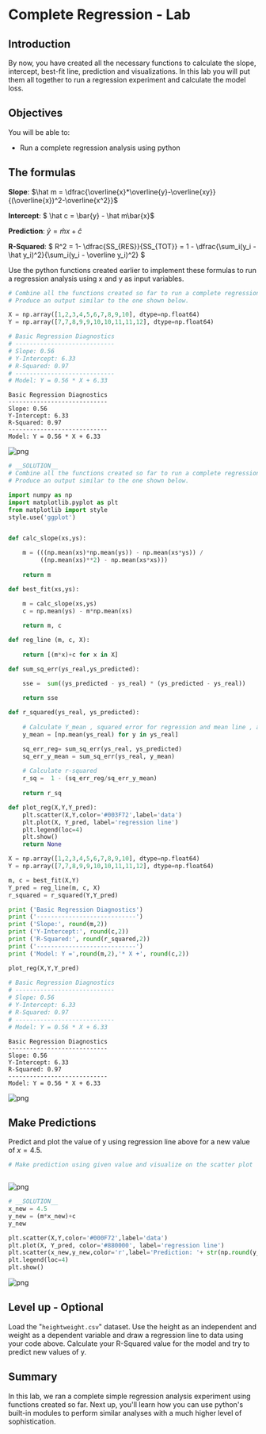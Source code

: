 
# Complete Regression - Lab

## Introduction
By now, you have created all the necessary functions to calculate the slope, intercept, best-fit line, prediction and visualizations. In this lab you will put them all together to run a regression experiment and calculate the model loss. 

## Objectives

You will be able to:

* Run a complete regression analysis using python

## The formulas

**Slope**: 
$\hat m = \dfrac{\overline{x}*\overline{y}-\overline{xy}}{(\overline{x})^2-\overline{x^2}}$


**Intercept**: $ \hat c = \bar{y} - \hat m\bar{x}$

**Prediction**: $\hat{y} = \hat mx + \hat c$

**R-Squared**: 
$ R^2 = 1- \dfrac{SS_{RES}}{SS_{TOT}} = 1 - \dfrac{\sum_i(y_i - \hat y_i)^2}{\sum_i(y_i - \overline y_i)^2} $


Use the python functions created earlier to implement these formulas to run a regression analysis using x and y as input variables. 


```python
# Combine all the functions created so far to run a complete regression experiment. 
# Produce an output similar to the one shown below. 

X = np.array([1,2,3,4,5,6,7,8,9,10], dtype=np.float64)
Y = np.array([7,7,8,9,9,10,10,11,11,12], dtype=np.float64)

```


```python
# Basic Regression Diagnostics
# ----------------------------
# Slope: 0.56
# Y-Intercept: 6.33
# R-Squared: 0.97
# ----------------------------
# Model: Y = 0.56 * X + 6.33
```

    Basic Regression Diagnostics
    ----------------------------
    Slope: 0.56
    Y-Intercept: 6.33
    R-Squared: 0.97
    ----------------------------
    Model: Y = 0.56 * X + 6.33



![png](index_files/index_2_1.png)



```python
# __SOLUTION__ 
# Combine all the functions created so far to run a complete regression experiment. 
# Produce an output similar to the one shown below. 

import numpy as np
import matplotlib.pyplot as plt
from matplotlib import style
style.use('ggplot')


def calc_slope(xs,ys):

    m = (((np.mean(xs)*np.mean(ys)) - np.mean(xs*ys)) /
         ((np.mean(xs)**2) - np.mean(xs*xs)))
    
    return m

def best_fit(xs,ys):

    m = calc_slope(xs,ys)
    c = np.mean(ys) - m*np.mean(xs)
    
    return m, c

def reg_line (m, c, X):
    
    return [(m*x)+c for x in X]

def sum_sq_err(ys_real,ys_predicted):

    sse =  sum((ys_predicted - ys_real) * (ys_predicted - ys_real))
    
    return sse

def r_squared(ys_real, ys_predicted):
    
    # Calculate Y_mean , squared error for regression and mean line , and calculate r-squared
    y_mean = [np.mean(ys_real) for y in ys_real]

    sq_err_reg= sum_sq_err(ys_real, ys_predicted)
    sq_err_y_mean = sum_sq_err(ys_real, y_mean)
    
    # Calculate r-squared 
    r_sq =  1 - (sq_err_reg/sq_err_y_mean)
    
    return r_sq

def plot_reg(X,Y,Y_pred):
    plt.scatter(X,Y,color='#003F72',label='data')
    plt.plot(X, Y_pred, label='regression line')
    plt.legend(loc=4)
    plt.show()
    return None

X = np.array([1,2,3,4,5,6,7,8,9,10], dtype=np.float64)
Y = np.array([7,7,8,9,9,10,10,11,11,12], dtype=np.float64)

m, c = best_fit(X,Y)
Y_pred = reg_line(m, c, X)
r_squared = r_squared(Y,Y_pred)

print ('Basic Regression Diagnostics')
print ('----------------------------')
print ('Slope:', round(m,2))
print ('Y-Intercept:', round(c,2))
print ('R-Squared:', round(r_squared,2))
print ('----------------------------')
print ('Model: Y =',round(m,2),'* X +', round(c,2))

plot_reg(X,Y,Y_pred)
       
# Basic Regression Diagnostics
# ----------------------------
# Slope: 0.56
# Y-Intercept: 6.33
# R-Squared: 0.97
# ----------------------------
# Model: Y = 0.56 * X + 6.33
```

    Basic Regression Diagnostics
    ----------------------------
    Slope: 0.56
    Y-Intercept: 6.33
    R-Squared: 0.97
    ----------------------------
    Model: Y = 0.56 * X + 6.33



![png](index_files/index_3_1.png)


## Make Predictions

Predict and plot the value of y using regression line above for a new value of $x = 4.5$.


```python
# Make prediction using given value and visualize on the scatter plot

```


```python

```


![png](index_files/index_6_0.png)



```python
# __SOLUTION__ 
x_new = 4.5
y_new = (m*x_new)+c
y_new

plt.scatter(X,Y,color='#000F72',label='data')
plt.plot(X, Y_pred, color='#880000', label='regression line')
plt.scatter(x_new,y_new,color='r',label='Prediction: '+ str(np.round(y_new,1)))
plt.legend(loc=4)
plt.show()

```


![png](index_files/index_7_0.png)


## Level up - Optional 
Load the "`heightweight.csv`" dataset. Use the height as an independent and weight as a dependent variable and draw a regression line to data using your code above. Calculate your R-Squared value for the model and try to predict new values of y. 

## Summary

In this lab, we ran a complete simple regression analysis experiment using functions created so far. Next up, you'll learn how you can use python's built-in modules to perform similar analyses with a much higher level of sophistication. 
